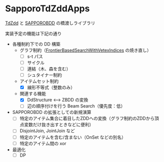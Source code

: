# SapporoTdZddApps
[TdZdd](https://github.com/kunisura/TdZdd) と [SAPPOROBDD](http://www.lab2.kuis.kyoto-u.ac.jp/minato/SAPPOROBDD/) の橋渡しライブラリ

実装予定の機能は下記の通り
* 各種制約下での DD 構築
  * グラフ制約（[FrontierBasedSearchWithVetexIndices](https://github.com/hs-nazuna/FrontierBasedSearchWithVertexIndices) の焼き直し）
    * [ ] s-t パス
    * [ ] サイクル
    * [ ] 連結（木、森を含む）
    * [ ] シュタイナー制約
  * アイテムセット制約
    * [x] 線形不等式（整数のみ）
  * 関連する機能
    * [x] DdStructure <--> ZBDD の変換
    * [ ] 辺の順序付けを行う Beam Search（優先度：低）
* SAPPOROBDD の拡張としての新規演算
  * [ ] 特定のアイテム集合に着目したZDDへの変換（グラフ制約のZDDから頂点変数だけ抜き出すときなどに便利）
  * [ ] DisjointJoin, JointJoin など
  * [ ] 特定のアイテムを含む/含まない（OnSet などの別名）
  * [ ] 特定のアイテム間の xor
* 最適化
  * [ ] DP

<!-- [ ] 近々論文にしたい手法（論文をサブミットしたら公開する）-->
 
